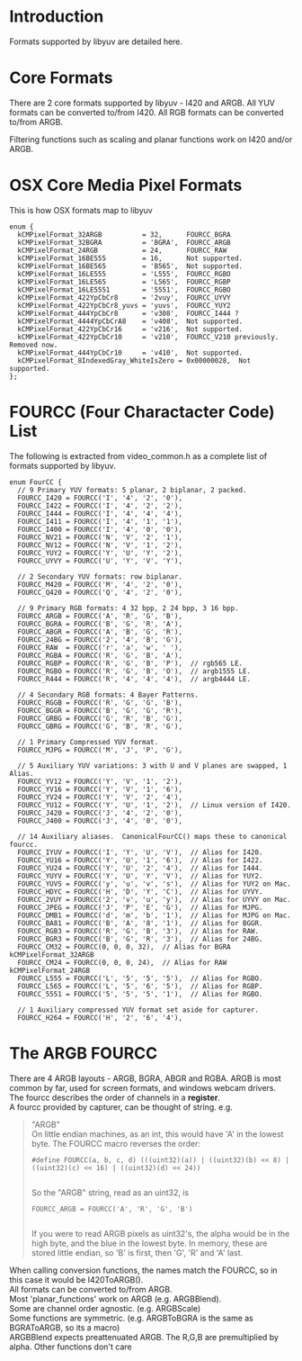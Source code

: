 # Introduction #

Formats supported by libyuv are detailed here.

# Core Formats #

There are 2 core formats supported by libyuv - I420 and ARGB.  All YUV formats can be converted to/from I420.  All RGB formats can be converted to/from ARGB.

Filtering functions such as scaling and planar functions work on I420 and/or ARGB.

# OSX Core Media Pixel Formats #

This is how OSX formats map to libyuv

```
enum {
  kCMPixelFormat_32ARGB          = 32,      FOURCC_BGRA
  kCMPixelFormat_32BGRA          = 'BGRA',  FOURCC_ARGB
  kCMPixelFormat_24RGB           = 24,      FOURCC_RAW
  kCMPixelFormat_16BE555         = 16,      Not supported.
  kCMPixelFormat_16BE565         = 'B565',  Not supported.
  kCMPixelFormat_16LE555         = 'L555',  FOURCC_RGBO
  kCMPixelFormat_16LE565         = 'L565',  FOURCC_RGBP
  kCMPixelFormat_16LE5551        = '5551',  FOURCC_RGBO
  kCMPixelFormat_422YpCbCr8      = '2vuy',  FOURCC_UYVY
  kCMPixelFormat_422YpCbCr8_yuvs = 'yuvs',  FOURCC_YUY2
  kCMPixelFormat_444YpCbCr8      = 'v308',  FOURCC_I444 ?
  kCMPixelFormat_4444YpCbCrA8    = 'v408',  Not supported.
  kCMPixelFormat_422YpCbCr16     = 'v216',  Not supported.
  kCMPixelFormat_422YpCbCr10     = 'v210',  FOURCC_V210 previously.  Removed now.
  kCMPixelFormat_444YpCbCr10     = 'v410',  Not supported.
  kCMPixelFormat_8IndexedGray_WhiteIsZero = 0x00000028,  Not supported.
};
```


# FOURCC (Four Charactacter Code) List #

The following is extracted from video\_common.h as a complete list of formats supported by libyuv.

```
enum FourCC {
  // 9 Primary YUV formats: 5 planar, 2 biplanar, 2 packed.
  FOURCC_I420 = FOURCC('I', '4', '2', '0'),
  FOURCC_I422 = FOURCC('I', '4', '2', '2'),
  FOURCC_I444 = FOURCC('I', '4', '4', '4'),
  FOURCC_I411 = FOURCC('I', '4', '1', '1'),
  FOURCC_I400 = FOURCC('I', '4', '0', '0'),
  FOURCC_NV21 = FOURCC('N', 'V', '2', '1'),
  FOURCC_NV12 = FOURCC('N', 'V', '1', '2'),
  FOURCC_YUY2 = FOURCC('Y', 'U', 'Y', '2'),
  FOURCC_UYVY = FOURCC('U', 'Y', 'V', 'Y'),

  // 2 Secondary YUV formats: row biplanar.
  FOURCC_M420 = FOURCC('M', '4', '2', '0'),
  FOURCC_Q420 = FOURCC('Q', '4', '2', '0'),

  // 9 Primary RGB formats: 4 32 bpp, 2 24 bpp, 3 16 bpp.
  FOURCC_ARGB = FOURCC('A', 'R', 'G', 'B'),
  FOURCC_BGRA = FOURCC('B', 'G', 'R', 'A'),
  FOURCC_ABGR = FOURCC('A', 'B', 'G', 'R'),
  FOURCC_24BG = FOURCC('2', '4', 'B', 'G'),
  FOURCC_RAW  = FOURCC('r', 'a', 'w', ' '),
  FOURCC_RGBA = FOURCC('R', 'G', 'B', 'A'),
  FOURCC_RGBP = FOURCC('R', 'G', 'B', 'P'),  // rgb565 LE.
  FOURCC_RGBO = FOURCC('R', 'G', 'B', 'O'),  // argb1555 LE.
  FOURCC_R444 = FOURCC('R', '4', '4', '4'),  // argb4444 LE.

  // 4 Secondary RGB formats: 4 Bayer Patterns.
  FOURCC_RGGB = FOURCC('R', 'G', 'G', 'B'),
  FOURCC_BGGR = FOURCC('B', 'G', 'G', 'R'),
  FOURCC_GRBG = FOURCC('G', 'R', 'B', 'G'),
  FOURCC_GBRG = FOURCC('G', 'B', 'R', 'G'),

  // 1 Primary Compressed YUV format.
  FOURCC_MJPG = FOURCC('M', 'J', 'P', 'G'),

  // 5 Auxiliary YUV variations: 3 with U and V planes are swapped, 1 Alias.
  FOURCC_YV12 = FOURCC('Y', 'V', '1', '2'),
  FOURCC_YV16 = FOURCC('Y', 'V', '1', '6'),
  FOURCC_YV24 = FOURCC('Y', 'V', '2', '4'),
  FOURCC_YU12 = FOURCC('Y', 'U', '1', '2'),  // Linux version of I420.
  FOURCC_J420 = FOURCC('J', '4', '2', '0'),
  FOURCC_J400 = FOURCC('J', '4', '0', '0'),

  // 14 Auxiliary aliases.  CanonicalFourCC() maps these to canonical fourcc.
  FOURCC_IYUV = FOURCC('I', 'Y', 'U', 'V'),  // Alias for I420.
  FOURCC_YU16 = FOURCC('Y', 'U', '1', '6'),  // Alias for I422.
  FOURCC_YU24 = FOURCC('Y', 'U', '2', '4'),  // Alias for I444.
  FOURCC_YUYV = FOURCC('Y', 'U', 'Y', 'V'),  // Alias for YUY2.
  FOURCC_YUVS = FOURCC('y', 'u', 'v', 's'),  // Alias for YUY2 on Mac.
  FOURCC_HDYC = FOURCC('H', 'D', 'Y', 'C'),  // Alias for UYVY.
  FOURCC_2VUY = FOURCC('2', 'v', 'u', 'y'),  // Alias for UYVY on Mac.
  FOURCC_JPEG = FOURCC('J', 'P', 'E', 'G'),  // Alias for MJPG.
  FOURCC_DMB1 = FOURCC('d', 'm', 'b', '1'),  // Alias for MJPG on Mac.
  FOURCC_BA81 = FOURCC('B', 'A', '8', '1'),  // Alias for BGGR.
  FOURCC_RGB3 = FOURCC('R', 'G', 'B', '3'),  // Alias for RAW.
  FOURCC_BGR3 = FOURCC('B', 'G', 'R', '3'),  // Alias for 24BG.
  FOURCC_CM32 = FOURCC(0, 0, 0, 32),  // Alias for BGRA kCMPixelFormat_32ARGB
  FOURCC_CM24 = FOURCC(0, 0, 0, 24),  // Alias for RAW kCMPixelFormat_24RGB
  FOURCC_L555 = FOURCC('L', '5', '5', '5'),  // Alias for RGBO.
  FOURCC_L565 = FOURCC('L', '5', '6', '5'),  // Alias for RGBP.
  FOURCC_5551 = FOURCC('5', '5', '5', '1'),  // Alias for RGBO.

  // 1 Auxiliary compressed YUV format set aside for capturer.
  FOURCC_H264 = FOURCC('H', '2', '6', '4'),
```

# The ARGB FOURCC #

There are 4 ARGB layouts - ARGB, BGRA, ABGR and RGBA.  ARGB is most common by far, used for screen formats, and windows webcam drivers.<br>
The fourcc describes the order of channels in a <b>register</b>.<br>
A fourcc provided by capturer, can be thought of string.  e.g.<br>
<blockquote>"ARGB"<br>
On little endian machines, as an int, this would have 'A' in the lowest byte.  The FOURCC macro reverses the order:<br>
<pre><code>#define FOURCC(a, b, c, d) (((uint32)(a)) | ((uint32)(b) &lt;&lt; 8) | ((uint32)(c) &lt;&lt; 16) | ((uint32)(d) &lt;&lt; 24))<br>
</code></pre>
So the "ARGB" string, read as an uint32, is<br>
<pre><code>FOURCC_ARGB = FOURCC('A', 'R', 'G', 'B')<br>
</code></pre>
If you were to read ARGB pixels as uint32's, the alpha would be in the high byte, and the blue in the lowest byte.  In memory, these are stored little endian, so 'B' is first, then 'G', 'R' and 'A' last.</blockquote>

When calling conversion functions, the names match the FOURCC, so in this case it would be I420ToARGB().<br>
All formats can be converted to/from ARGB.<br>
Most 'planar_functions' work on ARGB (e.g. ARGBBlend).<br>
Some are channel order agnostic. (e.g. ARGBScale)<br>
Some functions are symmetric.  (e.g. ARGBToBGRA is the same as BGRAToARGB, so its a macro)<br>
ARGBBlend expects preattenuated ARGB.  The R,G,B are premultiplied by alpha.  Other functions don't care<br>